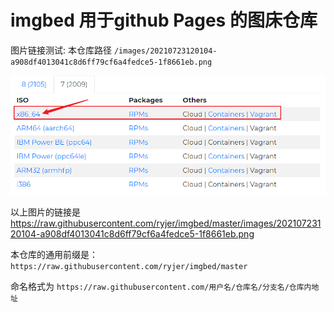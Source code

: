 # imgbed 用于github Pages 的图床仓库

图片链接测试: 
本仓库路径 `/images/20210723120104-a908df4013041c8d6ff79cf6a4fedce5-1f8661eb.png`

![测试图](/images/20210723120104-a908df4013041c8d6ff79cf6a4fedce5-1f8661eb.png)

以上图片的链接是 https://raw.githubusercontent.com/ryjer/imgbed/master/images/20210723120104-a908df4013041c8d6ff79cf6a4fedce5-1f8661eb.png

本仓库的通用前缀是： `https://raw.githubusercontent.com/ryjer/imgbed/master`

命名格式为 `https://raw.githubusercontent.com/用户名/仓库名/分支名/仓库内地址`
